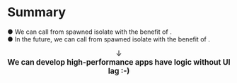 <PageTitleHeader section="summary"/>

# Summary

● We can call <UniqueTechnicalTerm val="native C APIs"/> from spawned isolate with the benefit of <TechnicalTerm val="dart:ffi"/>.  
● In the future, we can call <UniqueTechnicalTerm val="platform-specific APIs"/> from spawned isolate with the benefit of <TechnicalTerm val="Isolate Platform Channels"/>.

<div align="center" style="font-size: larger">↓</div>

<div align="center" style="font-size: larger">
    <b>We can develop high-performance apps have <UniqueTerm val="Expensive"/> <UniqueTerm val="Native"/> logic without UI lag :-) </b>
</div>
